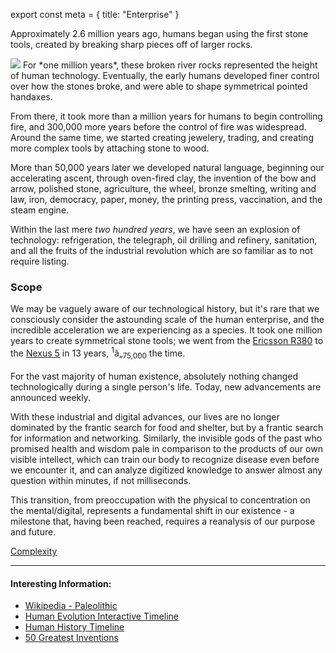 export const meta = {
title: "Enterprise"
}

Approximately 2.6 million years ago, humans began using the first stone tools, created by breaking sharp pieces off of larger rocks.

<img className="right" src="/image/acheulean.jpg" data-source="An Acheulean - stone tool after exposure to one million years of human ephemeralization. ~ Wikipedia" data-link="https://en.wikipedia.org/wiki/File:Acheuleanhandaxes.jpg" />
For *one million years*, these broken river rocks represented the height of human technology. Eventually, the early humans developed finer control over how the stones broke, and were able to shape symmetrical pointed handaxes.

From there, it took more than a million years for humans to begin controlling fire, and 300,000 more years before the control of fire was widespread. Around the same time, we started creating jewelery, trading, and creating more complex tools by attaching stone to wood.

More than 50,000 years later we developed natural language, beginning our accelerating ascent, through oven-fired clay, the invention of the bow and arrow, polished stone, agriculture, the wheel, bronze smelting, writing and law, iron, democracy, paper, money, the printing press, vaccination, and the steam engine.

Within the last mere _two hundred years_, we have seen an explosion of technology: refrigeration, the telegraph, oil drilling and refinery, sanitation, and all the fruits of the industrial revolution which are so familiar as to not require listing.

### Scope

We may be vaguely aware of our technological history, but it's rare that we consciously consider the astounding scale of the human enterprise, and the incredible acceleration we are experiencing as a species. It took one million years to create symmetrical stone tools; we went from the [Ericsson R380](http://en.wikipedia.org/wiki/Ericsson_R380) to the [Nexus 5](http://en.wikipedia.org/wiki/Nexus_5) in 13 years, <sup>1</sup>â„<sub>75,000</sub> the time.

For the vast majority of human existence, absolutely nothing changed technologically during a single person's life. Today, new advancements are announced weekly.

With these industrial and digital advances, our lives are no longer dominated by the frantic search for food and shelter, but by a frantic search for information and networking. Similarly, the invisible gods of the past who promised health and wisdom pale in comparison to the products of our own visible intellect, which can train our body to recognize disease even before we encounter it, and can analyze digitized knowledge to answer almost any question within minutes, if not milliseconds.

This transition, from preoccupation with the physical to concentration on the mental/digital, represents a fundamental shift in our existence - a milestone that, having been reached, requires a reanalysis of our purpose and future.

<a href="/read/complexity" className="next">Complexity</a>

---

#### Interesting Information:

- [Wikipedia - Paleolithic](https://en.wikipedia.org/wiki/Paleolithic)
- [Human Evolution Interactive Timeline](http://humanorigins.si.edu/evidence/human-evolution-timeline-interactive)
- [Human History Timeline](http://humanhistorytimeline.com/)
- [50 Greatest Inventions](http://www.theatlantic.com/magazine/archive/2013/11/innovations-list/309536/)
